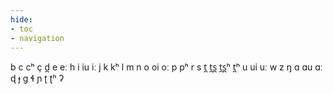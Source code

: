 ```yaml
---
hide:
- toc
- navigation
---
```

b
c
cʰ
ç
d̪
e
eː
h
i
iu
iː
j
k
kʰ
l
m
n
o
oi
oː
p
pʰ
r
s
t̪
t̪s̪
t̪s̪ʰ
t̪ʰ
u
ui
uː
w
z
ŋ
ɑ
ɑu
ɑː
ɖ
ɟ
ɡ
ɬ
ɲ
ʈ
ʈʰ
ʔ
